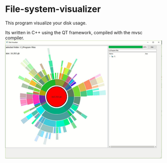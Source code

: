 # File-system-visualizer
This program visualize your disk usage.

Its written in C++ using the QT framework, compiled with the mvsc compiler.
![alt text](https://github.com/r-schouten/File-system-visualizer/blob/master/capture.jpg)
